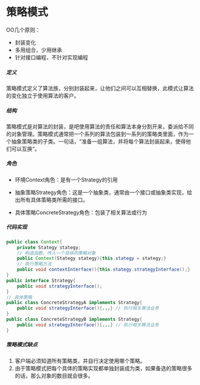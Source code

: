 # 策略模式

OO几个原则：

- 封装变化
- 多用组合，少用继承
- 针对接口编程，不针对实现编程

##### 定义

策略模式定义了算法族，分别封装起来，让他们之间可以互相替换，此模式让算法的变化独立于使用算法的客户。

##### 结构

策略模式是对算法的封装，是吧使用算法的责任和算法本身分割开来，委派给不同的对象管理。策略模式通常把一个系列的算法包装到一系列的策略类里面，作为一个抽象策略类的子类。一句话，“准备一组算法，并将每个算法封装起来，使得他们可以互换”。

##### 角色

- 环境Context角色：是有一个Strategy的引用

- 抽象策略Strategy角色：这是一个抽象类，通常由一个接口或抽象类实现，给出所有具体策略类所需的接口。
- 具体策略ConcreteStrategy角色：包装了相关算法或行为

##### 代码实现

~~~java
public class Context{
    private Stategy stategy;
    // 构造函数，传入一个具体的策略对象
    public Context(Stategy stategy){this.stategy = stategy;}
    // 执行策略方法
    public void contextInterface(){this.stategy.strategyInterface();}
}
public interface Strategy{
    public void strategyInterface();
}
// 具体策略
public class ConcreteStrategyA implements Strategy{
    public void strategyInterface(){...} // 执行相关算法业务
}
public class ConcreteStrategyB implements Strategy{
    public void strategyInterface(){...} // 执行相关算法业务
}
~~~

##### 策略模式缺点

1. 客户端必须知道所有策略类，并自行决定使用哪个策略。
2. 由于策略模式把每个具体的策略实现都单独封装成为类，如果备选的策略很多的话，那么对象的数目就会很多。

